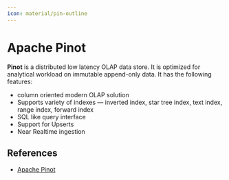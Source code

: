```yaml
---
icon: material/pin-outline
---
```


# Apache Pinot

**Pinot** is a distributed low latency OLAP data store. It is optimized for analytical
workload on immutable append-only data. It has the following features:

- column oriented modern OLAP solution
- Supports variety of indexes — inverted index, star tree index, text index, range index, forward index
- SQL like query interface
- Support for Upserts
- Near Realtime ingestion

## References

- [Apache Pinot](https://blog.devgenius.io/apache-pinot-10437a4ab070)
